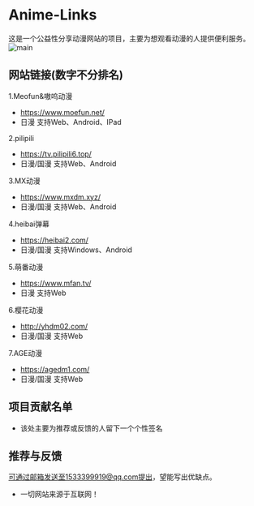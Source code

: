 # Anime-Links

这是一个公益性分享动漫网站的项目，主要为想观看动漫的人提供便利服务。
![main](https://github.com/user-attachments/assets/67941599-27c6-4213-9a2a-6aa04fd54e35)
## 网站链接(数字不分排名)
1.Meofun&嗷呜动漫
- https://www.moefun.net/
- 日漫 支持Web、Android、IPad

2.pilipili
- https://tv.pilipili6.top/
- 日漫/国漫 支持Web、Android

3.MX动漫
- https://www.mxdm.xyz/
- 日漫/国漫 支持Web、Android

4.heibai弹幕
- https://heibai2.com/
- 日漫/国漫 支持Windows、Android

5.萌番动漫
- https://www.mfan.tv/
- 日漫 支持Web

6.樱花动漫
- http://yhdm02.com/
- 日漫/国漫 支持Web

7.AGE动漫
- https://agedm1.com/
- 日漫/国漫 支持Web
## 项目贡献名单

- 该处主要为推荐或反馈的人留下一个个性签名

## 推荐与反馈

可通过邮箱发送至1533399919@qq.com提出，望能写出优缺点。

- 一切网站来源于互联网！
